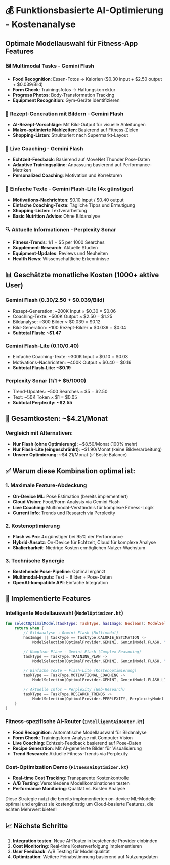 # 💰 Funktionsbasierte AI-Optimierung - Kostenanalyse

## Optimale Modellauswahl für Fitness-App Features

### 🖼️ **Multimodal Tasks - Gemini Flash**
- **Food Recognition**: Essen-Fotos → Kalorien ($0.30 input + $2.50 output + $0.039/Bild)
- **Form Check**: Trainingsfotos → Haltungskorrektur  
- **Progress Photos**: Body-Transformation Tracking
- **Equipment Recognition**: Gym-Geräte identifizieren

### 🍳 **Rezept-Generation mit Bildern - Gemini Flash**
- **AI-Rezept-Vorschläge**: Mit Bild-Output für visuelle Anleitungen
- **Makro-optimierte Mahlzeiten**: Basierend auf Fitness-Zielen
- **Shopping-Listen**: Strukturiert nach Supermarkt-Layout

### 📱 **Live Coaching - Gemini Flash**
- **Echtzeit-Feedback**: Basierend auf MoveNet Thunder Pose-Daten
- **Adaptive Trainingspläne**: Anpassung basierend auf Performance-Metriken
- **Personalized Coaching**: Motivation und Korrekturen

### 💬 **Einfache Texte - Gemini Flash-Lite (4x günstiger)**
- **Motivations-Nachrichten**: $0.10 input / $0.40 output
- **Einfache Coaching-Texte**: Tägliche Tipps und Ermutigung
- **Shopping-Listen**: Textverarbeitung
- **Basic Nutrition Advice**: Ohne Bildanalyse

### 🔍 **Aktuelle Informationen - Perplexity Sonar**
- **Fitness-Trends**: $1/$1 + $5 per 1000 Searches
- **Supplement-Research**: Aktuelle Studien
- **Equipment-Updates**: Reviews und Neuheiten
- **Health News**: Wissenschaftliche Erkenntnisse

## 📊 Geschätzte monatliche Kosten (1000+ aktive User)

### Gemini Flash ($0.30/$2.50 + $0.039/Bild)
- Rezept-Generation: ~200K Input × $0.30 = $0.06
- Coaching-Texte: ~500K Output × $2.50 = $1.25  
- Bildanalyse: ~300 Bilder × $0.039 = $0.12
- Bild-Generation: ~100 Rezept-Bilder × $0.039 = $0.04
- **Subtotal Flash: ~$1.47**

### Gemini Flash-Lite ($0.10/$0.40)
- Einfache Coaching-Texte: ~300K Input × $0.10 = $0.03
- Motivations-Nachrichten: ~400K Output × $0.40 = $0.16
- **Subtotal Flash-Lite: ~$0.19**

### Perplexity Sonar ($1/$1 + $5/1000)
- Trend-Updates: ~500 Searches × $5 = $2.50
- Text: ~50K Token × $1 = $0.05
- **Subtotal Perplexity: ~$2.55**

## 🎯 **Gesamtkosten: ~$4.21/Monat**

### Vergleich mit Alternativen:
- **Nur Flash (ohne Optimierung)**: ~$8.50/Monat (100% mehr)
- **Nur Flash-Lite (eingeschränkt)**: ~$1.90/Monat (keine Bildverarbeitung)
- **Unsere Optimierung**: ~$4.21/Monat (✅ Beste Balance)

## ✅ Warum diese Kombination optimal ist:

### 1. **Maximale Feature-Abdeckung**
- **On-Device ML**: Pose Estimation (bereits implementiert)
- **Cloud Vision**: Food/Form Analysis via Gemini Flash
- **Live Coaching**: Multimodal-Verständnis für komplexe Fitness-Logik
- **Current Info**: Trends und Research via Perplexity

### 2. **Kostenoptimierung**
- **Flash vs Pro**: 4x günstiger bei 95% der Performance
- **Hybrid-Ansatz**: On-Device für Echtzeit, Cloud für komplexe Analyse
- **Skalierbarkeit**: Niedrige Kosten ermöglichen Nutzer-Wachstum

### 3. **Technische Synergie**
- **Bestehende Pose-Pipeline**: Optimal ergänzt
- **Multimodal-Inputs**: Text + Bilder + Pose-Daten
- **OpenAI-kompatible API**: Einfache Integration

## 🚀 Implementierte Features

### Intelligente Modellauswahl (`ModelOptimizer.kt`)
```kotlin
fun selectOptimalModel(taskType: TaskType, hasImage: Boolean): ModelSelection {
    return when {
        // Bildanalyse → Gemini Flash (Multimodal)
        hasImage || taskType == TaskType.CALORIE_ESTIMATION -> 
            ModelSelection(OptimalProvider.GEMINI, GeminiModel.FLASH, "Multimodal-Fähigkeiten erforderlich")
        
        // Komplexe Pläne → Gemini Flash (Complex Reasoning)
        taskType == TaskType.TRAINING_PLAN -> 
            ModelSelection(OptimalProvider.GEMINI, GeminiModel.FLASH, "Komplexe Trainingsplan-Logik")
            
        // Einfache Texte → Flash-Lite (Kostenoptimierung)
        taskType == TaskType.MOTIVATIONAL_COACHING -> 
            ModelSelection(OptimalProvider.GEMINI, GeminiModel.FLASH_LITE, "4x günstiger für einfache Texte")
            
        // Aktuelle Infos → Perplexity (Web-Research)
        taskType == TaskType.RESEARCH_TRENDS -> 
            ModelSelection(OptimalProvider.PERPLEXITY, PerplexityModel.SONAR_BASIC, "Aktuelle Fitness-Trends")
    }
}
```

### Fitness-spezifische AI-Router (`IntelligentAiRouter.kt`)
- **Food Recognition**: Automatische Modellauswahl für Bildanalyse
- **Form Check**: Trainingsform-Analyse mit Computer Vision
- **Live Coaching**: Echtzeit-Feedback basierend auf Pose-Daten
- **Recipe Generation**: Mit AI-generierte Bilder für Visualisierung
- **Trend Research**: Aktuelle Fitness-Trends via Perplexity

### Cost-Optimization Demo (`FitnessAiOptimizer.kt`)
- **Real-time Cost Tracking**: Transparente Kostenkontrolle
- **A/B Testing**: Verschiedene Modellkombinationen testen
- **Performance Monitoring**: Qualität vs. Kosten Analyse

Diese Strategie nutzt die bereits implementierten on-device ML-Modelle optimal und ergänzt sie kostengünstig um Cloud-basierte Features, die echten Mehrwert bieten!

## 📈 Nächste Schritte

1. **Integration testen**: Neue AI-Router in bestehende Provider einbinden
2. **Cost Monitoring**: Real-time Kostenverfolgung implementieren  
3. **User Feedback**: A/B Testing für Modellqualität
4. **Optimization**: Weitere Feinabstimmung basierend auf Nutzungsdaten
